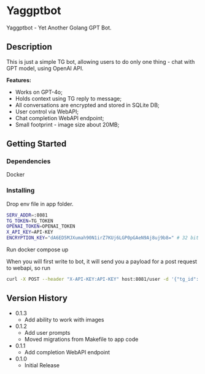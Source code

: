 # Yaggptbot

Yaggptbot - Yet Another Golang GPT Bot.

## Description

This is just a simple TG bot, allowing users to do only one thing - chat with GPT model, using OpenAI API.

**Features:**
* Works on GPT-4o;
* Holds context using TG reply to message;
* All conversations are encrypted and stored in SQLite DB;
* User control via WebAPI;
* Chat completion WebAPI endpoint;
* Small footprint - image size about 20MB;


## Getting Started

### Dependencies
Docker

### Installing
Drop env file in app folder.
```bash
SERV_ADDR=:8081
TG_TOKEN=TG_TOKEN
OPENAI_TOKEN=OPENAI_TOKEN
X_API_KEY=API-KEY
ENCRYPTION_KEY="dA6ED5MJXumah90N1irZ7KUj6LGP0pGAeN9Aj8uj9b8=" # 32 bit key string
```
Run docker compose up  

When you will first write to bot,  it will send you a payload for a post request to webapi, so run
```bash
curl -X POST --header "X-API-KEY:API-KEY" host:8081/user -d '{"tg_id": 123456, "tg_username": "myuser", "chat_id": 12345}'  
```


## Version History
* 0.1.3
    * Add ability to work with images
* 0.1.2
    * Add user prompts
    * Moved migrations from Makefile to app code
* 0.1.1 
    * Add completion WebAPI endpoint
* 0.1.0
    * Initial Release
